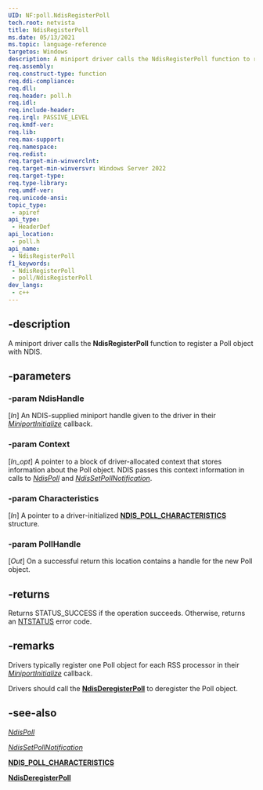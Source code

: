 ```yaml
---
UID: NF:poll.NdisRegisterPoll
tech.root: netvista
title: NdisRegisterPoll
ms.date: 05/13/2021
ms.topic: language-reference
targetos: Windows
description: A miniport driver calls the NdisRegisterPoll function to register a Poll object with NDIS. 
req.assembly: 
req.construct-type: function
req.ddi-compliance: 
req.dll: 
req.header: poll.h
req.idl: 
req.include-header: 
req.irql: PASSIVE_LEVEL
req.kmdf-ver: 
req.lib: 
req.max-support: 
req.namespace: 
req.redist: 
req.target-min-winverclnt: 
req.target-min-winversvr: Windows Server 2022
req.target-type: 
req.type-library: 
req.umdf-ver: 
req.unicode-ansi: 
topic_type:
 - apiref
api_type:
 - HeaderDef
api_location:
 - poll.h
api_name:
 - NdisRegisterPoll
f1_keywords:
 - NdisRegisterPoll
 - poll/NdisRegisterPoll
dev_langs:
 - c++
---
```


## -description

A miniport driver calls the **NdisRegisterPoll** function to register a Poll object with NDIS. 

## -parameters

### -param NdisHandle

[_In_] An NDIS-supplied miniport handle given to the driver in their [*MiniportInitialize*](../ndis/nc-ndis-miniport_initialize.md) callback.

### -param Context

[_In_opt_] A pointer to a block of driver-allocated context that stores information about the Poll object. NDIS passes this context information in calls to [*NdisPoll*](nc-poll-ndis_poll.md) and [*NdisSetPollNotification*](nc-poll-ndis_set_poll_notification.md).

### -param Characteristics

[_In_] A pointer to a driver-initialized [**NDIS_POLL_CHARACTERISTICS**](ns-poll-ndis_poll_characteristics.md) structure.

### -param PollHandle

[_Out_] On a successful return this location contains a handle for the new Poll object.

## -returns

Returns STATUS_SUCCESS if the operation succeeds. Otherwise, returns an [NTSTATUS](/windows-hardware/drivers/kernel/using-ntstatus-values) error code.

## -remarks

Drivers typically register one Poll object for each RSS processor in their [*MiniportInitialize*](../ndis/nc-ndis-miniport_initialize.md) callback.

Drivers should call the [**NdisDeregisterPoll**](nf-poll-ndisderegisterpoll.md) to deregister the Poll object.

## -see-also

[*NdisPoll*](nc-poll-ndis_poll.md)

[*NdisSetPollNotification*](nc-poll-ndis_set_poll_notification.md)

[**NDIS_POLL_CHARACTERISTICS**](ns-poll-ndis_poll_characteristics.md)

[**NdisDeregisterPoll**](nf-poll-ndisderegisterpoll.md)